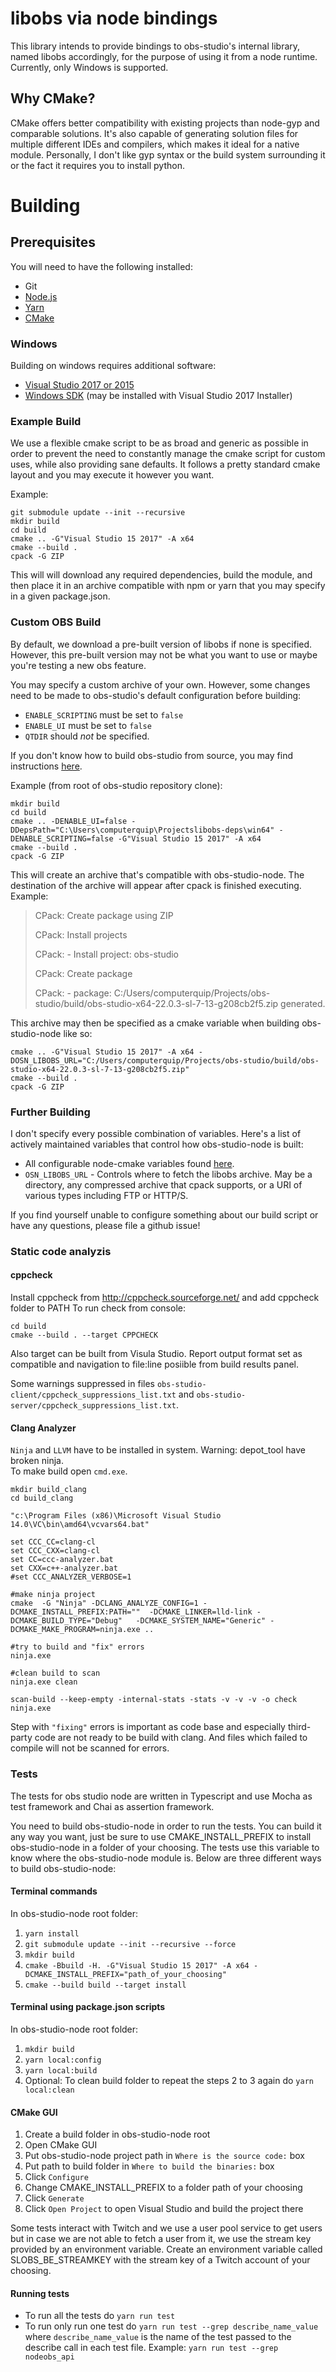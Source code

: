 # libobs via node bindings
This library intends to provide bindings to obs-studio's internal library, named libobs accordingly, for the purpose of using it from a node runtime.
Currently, only Windows is supported.

## Why CMake?
CMake offers better compatibility with existing projects than node-gyp and comparable solutions. It's also capable of generating solution files for multiple different IDEs and compilers, which makes it ideal for a native module. Personally, I don't like gyp syntax or the build system surrounding it or the fact it requires you to install python.

# Building

## Prerequisites
You will need to have the following installed:

* Git
* [Node.js](https://nodejs.org/en/)
* [Yarn](https://yarnpkg.com/en/docs/install#windows-stable)
* [CMake](https://cmake.org/)

### Windows
Building on windows requires additional software:

* [Visual Studio 2017 or 2015](https://visualstudio.microsoft.com/)
* [Windows SDK](https://developer.microsoft.com/en-us/windows/downloads/windows-10-sdk) (may be installed with Visual Studio 2017 Installer)

### Example Build
We use a flexible cmake script to be as broad and generic as possible in order to prevent the need to constantly manage the cmake script for custom uses, while also providing sane defaults. It follows a pretty standard cmake layout and you may execute it however you want.

Example:
```
git submodule update --init --recursive
mkdir build
cd build
cmake .. -G"Visual Studio 15 2017" -A x64
cmake --build .
cpack -G ZIP
```

This will will download any required dependencies, build the module, and then place it in an archive compatible with npm or yarn that you may specify in a given package.json.

### Custom OBS Build
By default, we download a pre-built version of libobs if none is specified. However, this pre-built version may not be what you want to use or maybe you're testing a new obs feature.

You may specify a custom archive of your own. However, some changes need to be made to obs-studio's default configuration before building:

* `ENABLE_SCRIPTING` must be set to `false`
* `ENABLE_UI` must be set to `false`
* `QTDIR` should *not* be specified.

If you don't know how to build obs-studio from source, you may find instructions [here](https://github.com/obsproject/obs-studio/wiki/Install-Instructions#windows-build-directions).

Example (from root of obs-studio repository clone):
```
mkdir build
cd build
cmake .. -DENABLE_UI=false -DDepsPath="C:\Users\computerquip\Projectslibobs-deps\win64" -DENABLE_SCRIPTING=false -G"Visual Studio 15 2017" -A x64
cmake --build .
cpack -G ZIP
```

This will create an archive that's compatible with obs-studio-node. The destination of the archive will appear after cpack is finished executing.
Example:

> CPack: Create package using ZIP
>
> CPack: Install projects
>
> CPack: - Install project: obs-studio
>
> CPack: Create package
>
> CPack: - package: C:/Users/computerquip/Projects/obs-studio/build/obs-studio-x64-22.0.3-sl-7-13-g208cb2f5.zip generated.

This archive may then be specified as a cmake variable when building obs-studio-node like so:
```
cmake .. -G"Visual Studio 15 2017" -A x64 -DOSN_LIBOBS_URL="C:/Users/computerquip/Projects/obs-studio/build/obs-studio-x64-22.0.3-sl-7-13-g208cb2f5.zip"
cmake --build .
cpack -G ZIP
```

### Further Building
I don't specify every possible combination of variables. Here's a list of actively maintained variables that control how obs-studio-node is built:

* All configurable node-cmake variables found [here](https://github.com/cjntaylor/node-cmake/blob/dev/docs/NodeJSCmakeManual.md).
* `OSN_LIBOBS_URL` - Controls where to fetch the libobs archive. May be a directory, any compressed archive that cpack supports, or a URI of various types including FTP or HTTP/S.

If you find yourself unable to configure something about our build script or have any questions, please file a github issue!

### Static code analyzis 

#### cppcheck 

Install cppcheck from http://cppcheck.sourceforge.net/ and add cppcheck folder to PATH 
To run check from console:  
```
cd build 
cmake --build . --target CPPCHECK
```

Also target can be built from Visula Studio. 
Report output format set as compatible and navigation to file:line posiible from build results panel.  

Some warnings suppressed in files `obs-studio-client/cppcheck_suppressions_list.txt` and `obs-studio-server/cppcheck_suppressions_list.txt`.

#### Clang Analyzer 

`Ninja` and `LLVM` have to be installed in system. Warning: depot_tool have broken ninja.  
To make build open `cmd.exe`. 


```
mkdir build_clang
cd build_clang

"c:\Program Files (x86)\Microsoft Visual Studio 14.0\VC\bin\amd64\vcvars64.bat"
 
set CCC_CC=clang-cl
set CCC_CXX=clang-cl
set CC=ccc-analyzer.bat
set CXX=c++-analyzer.bat
#set CCC_ANALYZER_VERBOSE=1

#make ninja project 
cmake  -G "Ninja" -DCLANG_ANALYZE_CONFIG=1 -DCMAKE_INSTALL_PREFIX:PATH=""  -DCMAKE_LINKER=lld-link -DCMAKE_BUILD_TYPE="Debug"   -DCMAKE_SYSTEM_NAME="Generic" -DCMAKE_MAKE_PROGRAM=ninja.exe ..

#try to build and "fix" errors 
ninja.exe 

#clean build to scan 
ninja.exe clean 

scan-build --keep-empty -internal-stats -stats -v -v -v -o check ninja.exe
```
Step with `"fixing"` errors is important as code base and especially third-party code are not ready to be build with clang. And files which failed to compile will not be scanned for errors.

### Tests

The tests for obs studio node are written in Typescript and use Mocha as test framework and Chai as assertion framework.

You need to build obs-studio-node in order to run the tests. You can build it any way you want, just be sure to use CMAKE_INSTALL_PREFIX to install obs-studio-node in a folder of your choosing. The tests use this variable to know where the obs-studio-node module is. Below are three different ways to build obs-studio-node:

#### Terminal commands
In obs-studio-node root folder:
1. `yarn install`
2. `git submodule update --init --recursive --force`
3. `mkdir build`
3. `cmake -Bbuild -H. -G"Visual Studio 15 2017" -A x64 -DCMAKE_INSTALL_PREFIX="path_of_your_choosing"`
4. `cmake --build build --target install`

#### Terminal using package.json scripts
In obs-studio-node root folder:
1. `mkdir build`
2. `yarn local:config`
3. `yarn local:build`
4. Optional: To clean build folder to repeat the steps 2 to 3 again do `yarn local:clean`

#### CMake GUI
1. Create a build folder in obs-studio-node root
2. Open CMake GUI
3. Put obs-studio-node project path in `Where is the source code:` box
4. Put path to build folder in `Where to build the binaries:` box
5. Click `Configure`
6. Change CMAKE_INSTALL_PREFIX to a folder path of your choosing
7. Click `Generate`
8. Click `Open Project` to open Visual Studio and build the project there

Some tests interact with Twitch and we use a user pool service to get users but in case we are not able to fetch a user from it, we use the stream key provided by an environment variable. Create an environment variable called SLOBS_BE_STREAMKEY with the stream key of a Twitch account of your choosing.

#### Running tests
* To run all the tests do `yarn run test` 
* To run only run one test do `yarn run test --grep describe_name_value` where `describe_name_value` is the name of the test passed to the describe call in each test file. Example: `yarn run test --grep nodeobs_api`
